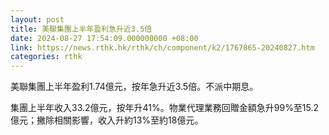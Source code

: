 ```yaml
---
layout: post
title: 美聯集團上半年盈利急升近3.5倍　
date: 2024-08-27 17:54:09.000000000 +08:00
link: https://news.rthk.hk/rthk/ch/component/k2/1767865-20240827.htm
categories: rthk
---
```


美聯集團上半年盈利1.74億元，按年急升近3.5倍。不派中期息。

集團上半年收入33.2億元，按年升41%。物業代理業務回贈金額急升99%至15.2億元；撇除相關影響，收入升約13%至約18億元。
